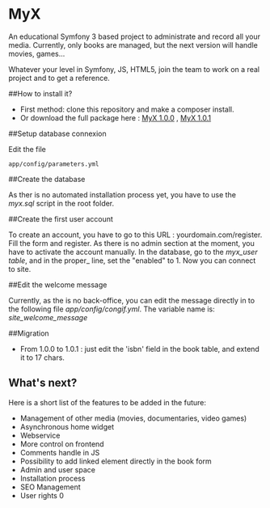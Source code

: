 # MyX
An educational Symfony 3 based project to administrate and record all your media.
Currently, only books are managed, but the next version will handle movies, games...

Whatever your level in Symfony, JS, HTML5, join the team to work on a real project and to get a reference.

##How to install it?

* First method: clone this repository and make a composer install.
* Or download the full package here :  [MyX 1.0.0](http://www.dynamic-mess.com/Media/myx1.0.0.zip) , [MyX 1.0.1](http://www.dynamic-mess.com/Media/myx1.0.1.zip)

##Setup database connexion

Edit the file 

    app/config/parameters.yml


##Create the database

As ther is no automated installation process yet, you have to use the _myx.sql_ script in the root folder.

##Create the first user account

To create an account, you have to go to this URL : yourdomain.com/register.
Fill the form and register. As there is no admin section at the moment, you have
to activate the account manually. In the database, go to the _myx_user table_, and in the proper_ line, set the "enabled" to 1.
Now you can connect to site.

##Edit the welcome message

Currently, as the is no back-office, you can edit the message directly in to the following file _app/config/congif.yml_. The variable name is: _site_welcome_message_

##Migration
* From 1.0.0 to 1.0.1 : just edit the 'isbn' field in the book table, and extend it to 17 chars.

## What's next?

Here is a short list of the features to be added in the future:

* Management of other media (movies, documentaries, video games)
* Asynchronous home widget
* Webservice
* More control on frontend
* Comments handle in JS
* Possibility to add linked element directly in the book form
* Admin and user space
* Installation process
* SEO Management
* User rights
0
